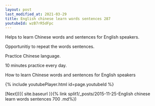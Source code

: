 ```yaml
---
layout: post
last_modified_at: 2021-03-29
title: English chinese learn words sentences 287 
youtubeId: wzB7rR5dFpc
---
```

 
 
Helps to learn Chinese words and sentences for English speakers.

Opportunitiy to repeat the words sentences. 

Practice Chinese language. 
 
10 minutes practice every day. 
 
How to learn Chinese words and sentences for English speakers 
 
{% include youtubePlayer.html id=page.youtubeId %}
 
 
[Next]({{ site.baseurl }}{% link  split1/_posts/2015-11-25-English chinese learn words sentences 700 .md%})
 
